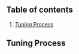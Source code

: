 ## Table of contents
1. [Tuning Process](#tuning_process)


## Tuning Process <a name="tuning_process"></a>
